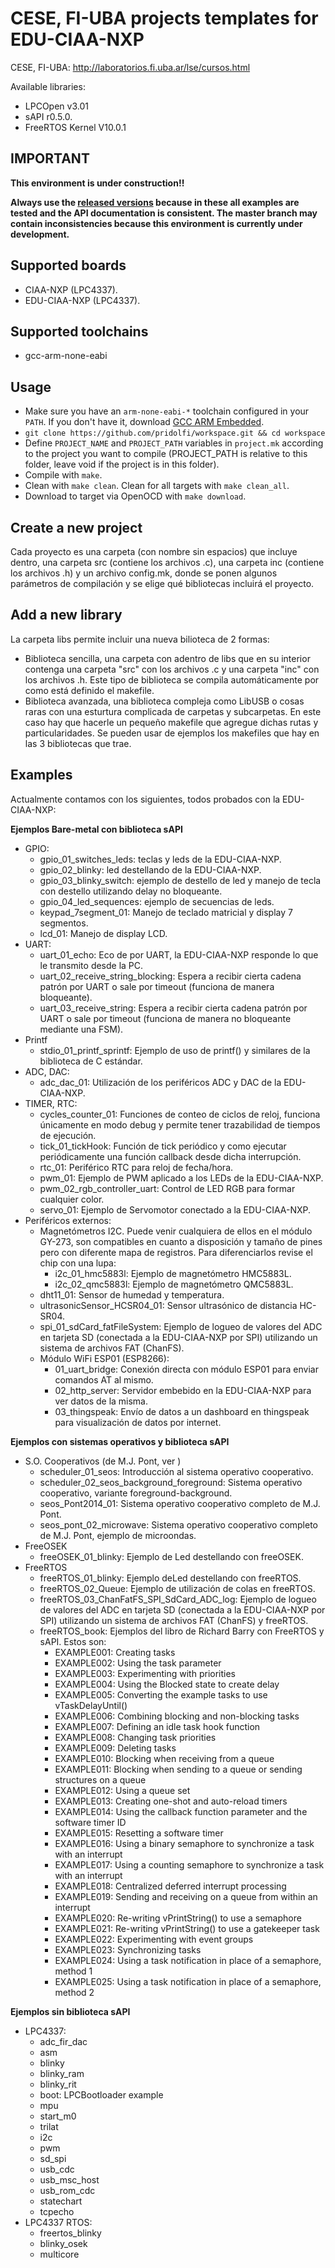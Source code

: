 # CESE, FI-UBA projects templates for EDU-CIAA-NXP

CESE, FI-UBA: http://laboratorios.fi.uba.ar/lse/cursos.html

Available libraries:
   - LPCOpen v3.01
   - sAPI r0.5.0.
   - FreeRTOS Kernel V10.0.1

## IMPORTANT

**This environment is under construction!!**

**Always use the [released versions](../../releases) because in these all examples are tested and the API documentation is consistent. The master branch may contain inconsistencies because this environment is currently under development.**

## Supported boards
- CIAA-NXP (LPC4337).
- EDU-CIAA-NXP (LPC4337).

## Supported toolchains
- gcc-arm-none-eabi

## Usage
* Make sure you have an ```arm-none-eabi-*``` toolchain configured in your ```PATH```. If you don't have it, download [GCC ARM Embedded](https://developer.arm.com/open-source/gnu-toolchain/gnu-rm).
* ```git clone https://github.com/pridolfi/workspace.git && cd workspace```
* Define ```PROJECT_NAME```  and ```PROJECT_PATH``` variables in ```project.mk``` according to the project you want to compile (PROJECT_PATH is relative to this folder, leave void if the project is in this folder).
* Compile with ```make```.
* Clean with ```make clean```. Clean for all targets with ```make clean_all```.
* Download to target via OpenOCD with ```make download```.

## Create a new project

Cada proyecto es una carpeta (con nombre sin espacios) que incluye dentro, una carpeta src (contiene los archivos .c), una carpeta inc (contiene los archivos .h) y un archivo config.mk, donde se ponen algunos parámetros de compilación y se elige qué bibliotecas incluirá el proyecto.

## Add a new library

La carpeta libs permite incluir una nueva bilioteca de 2 formas:

 - Biblioteca sencilla, una carpeta con adentro de libs que en su interior contenga una carpeta "src" con los archivos .c y una carpeta "inc" con los archivos .h. Este tipo de biblioteca se compila automáticamente por como está definido el makefile.
 - Biblioteca avanzada, una biblioteca compleja como LibUSB o cosas raras con una esturtura complicada de carpetas y subcarpetas. En este caso hay que hacerle un pequeño makefile que agregue dichas rutas y particularidades. Se pueden usar de ejemplos los makefiles que hay en las 3 bibliotecas que trae.


## Examples

Actualmente contamos con los siguientes, todos probados con la EDU-CIAA-NXP:

**Ejemplos Bare-metal con biblioteca sAPI**

 - GPIO:
    - gpio_01_switches_leds: teclas y leds de la EDU-CIAA-NXP.
    - gpio_02_blinky: led destellando de la EDU-CIAA-NXP.
    - gpio_03_blinky_switch: ejemplo de destello de led y manejo de tecla con destello utilizando delay no bloqueante.
    - gpio_04_led_sequences: ejemplo de secuencias de leds.
    - keypad_7segment_01: Manejo de teclado matricial y display 7 segmentos.
    - lcd_01: Manejo de display LCD.
 - UART:
    - uart_01_echo: Eco de por UART,  la EDU-CIAA-NXP responde lo que le transmito desde la PC.
    - uart_02_receive_string_blocking: Espera a recibir cierta cadena patrón por UART o sale por timeout (funciona de manera bloqueante).
    - uart_03_receive_string: Espera a recibir cierta cadena patrón por UART o sale por timeout (funciona de manera no bloqueante mediante una FSM).
 - Printf
    - stdio_01_printf_sprintf: Ejemplo de uso de printf() y similares de la biblioteca de C estándar.
 - ADC, DAC:
    - adc_dac_01: Utilización de los periféricos ADC y DAC de la EDU-CIAA-NXP.
 - TIMER, RTC:
    - cycles_counter_01: Funciones de conteo de ciclos de reloj, funciona únicamente en modo debug y permite tener trazabilidad de tiempos de ejecución.
    - tick_01_tickHook: Función de tick periódico y como ejecutar periódicamente una función callback desde dicha interrupción.
    - rtc_01: Periférico RTC para reloj de fecha/hora.
    - pwm_01: Ejemplo de PWM aplicado a los LEDs de la EDU-CIAA-NXP.
    - pwm_02_rgb_controller_uart: Control de LED RGB para formar cualquier color.
    - servo_01: Ejemplo de Servomotor conectado a la EDU-CIAA-NXP.
 - Periféricos externos:
    - Magnetómetros I2C. Puede venir cualquiera de ellos en el módulo GY-273, son compatibles en cuanto a disposición y tamaño de pines pero con diferente mapa de registros. Para diferenciarlos revise el chip con una lupa:
       - i2c_01_hmc5883l: Ejemplo de magnetómetro HMC5883L. 
       - i2c_02_qmc5883l: Ejemplo de magnetómetro QMC5883L.
    - dht11_01: Sensor de humedad y temperatura.
    - ultrasonicSensor_HCSR04_01: Sensor ultrasónico de  distancia HC-SR04.
    - spi_01_sdCard_fatFileSystem: Ejemplo de logueo de valores del ADC en tarjeta SD (conectada a la EDU-CIAA-NXP por SPI) utilizando un sistema de archivos FAT (ChanFS).
    - Módulo WiFi ESP01 (ESP8266):
       - 01_uart_bridge: Conexión directa con módulo ESP01 para enviar comandos AT al mismo.
       - 02_http_server: Servidor embebido en la EDU-CIAA-NXP para ver datos de la misma.
       - 03_thingspeak: Envío de datos a un dashboard en thingspeak para visualización de datos por internet.

**Ejemplos con sistemas operativos y biblioteca sAPI**

 - S.O. Cooperativos (de M.J. Pont, ver )
    - scheduler_01_seos: Introducción al sistema operativo cooperativo.
    - scheduler_02_seos_background_foreground: Sistema operativo cooperativo, variante foreground-background.
    - seos_Pont2014_01: Sistema operativo cooperativo completo de M.J. Pont.
    - seos_pont_02_microwave: Sistema operativo cooperativo completo de M.J. Pont, ejemplo de microondas.
 - FreeOSEK
    - freeOSEK_01_blinky: Ejemplo de Led destellando con freeOSEK.
 - FreeRTOS
    - freeRTOS_01_blinky: Ejemplo deLed destellando con freeRTOS.
    - freeRTOS_02_Queue: Ejemplo de utilización de colas en freeRTOS.
    - freeRTOS_03_ChanFatFS_SPI_SdCard_ADC_log: Ejemplo de logueo de valores del ADC en tarjeta SD (conectada a la EDU-CIAA-NXP por SPI) utilizando un sistema de archivos FAT (ChanFS) y freeRTOS.
    - freeRTOS_book: Ejemplos del libro de Richard Barry con FreeRTOS y sAPI. Estos son:
       - EXAMPLE001: Creating tasks
       - EXAMPLE002: Using the task parameter
       - EXAMPLE003: Experimenting with priorities
       - EXAMPLE004: Using the Blocked state to create delay
       - EXAMPLE005: Converting the example tasks to use vTaskDelayUntil()
       - EXAMPLE006: Combining blocking and non-blocking tasks
       - EXAMPLE007: Defining an idle task hook function
       - EXAMPLE008: Changing task priorities
       - EXAMPLE009: Deleting tasks
       - EXAMPLE010: Blocking when receiving from a queue
       - EXAMPLE011: Blocking when sending to a queue or sending structures on a queue
       - EXAMPLE012: Using a queue set
       - EXAMPLE013: Creating one-shot and auto-reload timers
       - EXAMPLE014: Using the callback function parameter and the software timer ID
       - EXAMPLE015: Resetting a software timer
       - EXAMPLE016: Using a binary semaphore to synchronize a task with an interrupt
       - EXAMPLE017: Using a counting semaphore to synchronize a task with an interrupt
       - EXAMPLE018: Centralized deferred interrupt processing
       - EXAMPLE019: Sending and receiving on a queue from within an interrupt
       - EXAMPLE020: Re-writing vPrintString() to use a semaphore
       - EXAMPLE021: Re-writing vPrintString() to use a gatekeeper task
       - EXAMPLE022: Experimenting with event groups
       - EXAMPLE023: Synchronizing tasks
       - EXAMPLE024: Using a task notification in place of a semaphore, method 1
       - EXAMPLE025: Using a task notification in place of a semaphore, method 2

**Ejemplos sin biblioteca sAPI**

 - LPC4337:
     - adc_fir_dac 
     - asm
     - blinky
     - blinky_ram 	
     - blinky_rit 	
     - boot: LPCBootloader example
     - mpu
     - start_m0 	
     - trilat
     - i2c
     - pwm
     - sd_spi
     - usb_cdc
     - usb_msc_host
     - usb_rom_cdc
     - statechart
     - tcpecho
 - LPC4337 RTOS:
     - freertos_blinky
     - blinky_osek
     - multicore 	